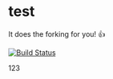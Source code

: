 test
====

It does the forking for you! 👍

[![Build Status](https://travis-ci.org/hugovk/test.png?branch=main)](https://travis-ci.org/hugovk/test)

123

